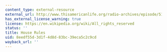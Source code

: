 ```yaml
---
content_type: external-resource
external_url: http://www.thisamericanlife.org/radio-archives/episode/512/house-rules
has_external_license_warning: true
license: https://en.wikipedia.org/wiki/All_rights_reserved
status: ''
title: House Rules
uid: 8eedf55d-3d1f-4d8d-83bc-39eca5c2c9cd
wayback_url: ''
---
```

